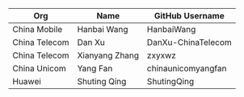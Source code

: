 | Org                    | Name                     | GitHub Username           |
| -----------------------| -------------------------|---------------------------|
| China Mobile | Hanbai Wang | HanbaiWang |
| China Telecom | Dan Xu | DanXu-ChinaTelecom |
| China Telecom | Xianyang Zhang | zxyxwz |
| China Unicom | Yang Fan | chinaunicomyangfan |
| Huawei | Shuting Qing | ShutingQing |
